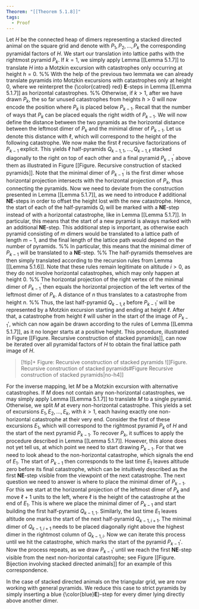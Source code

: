 ```yaml
---
Theorem: "[[Theorem 5.1.8]]"
tags:
  - Proof
---
```


Let $H$ be the connected heap of dimers representing a stacked directed animal on the square grid and denote with $P_1,P_2,\dots,P_k$ the corresponding pyramidal factors of $H$. We start our translation into lattice paths with the rightmost pyramid $P_k$. If $k = 1$, we simply apply Lemma [[Lemma 5.1.7]] to translate $H$ into a Motzkin excursion with catastrophes only occurring at height $h = 0$.
%% With the help of the previous two lemmata we can already translate pyramids into Motzkin excursions with catastrophes only at height $0$, where we reinterpret the {\color{catred} red} **E**-steps in Lemma [[Lemma 5.1.7]] as horizontal catastrophes.  %%
Otherwise, if $k > 1$, after we have drawn $P_k$,
the so far unused catastrophes from heights $h > 0$ will now encode the position where $P_k$ is placed below $P_{k-1}$. 
Recall that the number of ways that $P_k$ can be placed equals the right width of $P_{k-1}$. 
We will now define the distance between the two pyramids as the horizontal distance between the leftmost dimer of $P_k$ and the minimal dimer of $P_{k-1}$. Let us denote this distance with $\ell$, which will correspond to the height of the following catastrophe. 
We now make the first $\ell$ recursive factorizations of $P_{k-1}$ explicit. This yields $\ell$ half-pyramids $Q_{k-1,1},\dots,Q_{k-1,\ell}$ stacked diagonally to the right on top of each other and a final pyramid $P_{k-1}^\prime$ above them as illustrated in Figure [[Figure. Recursive construction of stacked pyramids]]. Note that the minimal dimer of $P_{k-1}^\prime$ is the first dimer whose horizontal projection intersects with the horizontal projection of $P_k$, thus connecting the pyramids.
Now we need to deviate from the construction presented in Lemma [[Lemma 5.1.7]], as we need to introduce $\ell$ additional **NE**-steps in order to offset the height lost with the new catastrophe. 
Hence, the start of each of the half-pyramids $Q_i$ will be marked with a **NE**-step instead of with a horizontal catastrophe, like in Lemma [[Lemma 5.1.7]]. 
In particular, this means that the start of a new pyramid is always marked with an additional **NE**-step. 
This additional step is important, as otherwise each pyramid consisting of $m$ dimers would be translated to a lattice path of length $m - 1$, and the final length of the lattice path would depend on the number of pyramids.
%% In particular, this means that the minimal dimer of $P_{k-1}$ will be translated to a **NE**-step. %%
The half-pyramids themselves are then simply translated according to the recursion rules from Lemma [[Lemma 5.1.6]]. 
Note that these rules remain legitimate on altitude $i > 0$, as they do not involve horizontal catastrophes, which may only happen at height $0$.
%% The horizontal projection of the right vertex of the minimal dimer of $P_{k-1}^\prime$ then equals the horizontal projection of the left vertex of the leftmost dimer of $P_k$. A distance of $n$ thus translates to a catastrophe from height $n$. %%
Thus, the last half-pyramid $Q_{k-1,\ell}$ before $P_{k-1}'$ will be represented by a Motzkin excursion starting and ending at height $\ell$. 
After that, a catastrophe from height $\ell$ will usher in the start of the image of $P_{k-1}'$, which can now again be drawn according to the rules of Lemma [[Lemma 5.1.7]], as it no longer starts at a positive height.
This procedure, illustrated in Figure [[Figure. Recursive construction of stacked pyramids]], can now be iterated over all pyramidal factors of $H$ to obtain the final lattice path image of $H$.


> [!tip]+ Figure: Recursive construction of stacked pyramids
> ![[Figure. Recursive construction of stacked pyramids#Figure Recursive construction of stacked pyramids|no-h4]]

For the inverse mapping, let $M$ be a Motzkin excursion with alternative catastrophes. If $M$ does not contain any non-horizontal catastrophes, we may simply apply Lemma [[Lemma 5.1.7]] to translate $M$ to a single pyramid. Otherwise, we split $M$ at every non-horizontal catastrophe. This yields a set of excursions $E_1,E_2,\dots,E_k$, with $k > 1$, each having exactly one non-horizontal catastrophe at their very end.
Consider the first of these excursions $E_1$, which will correspond to the rightmost pyramid $P_k$ of $H$ and the start of the next pyramid $P_{k-1}$. To recover $P_k$, it suffices to apply the procedure described in Lemma [[Lemma 5.1.7]].
However, this alone does not yet tell us, at which point we need to start drawing $P_{k-1}$. For that we need to look ahead to the non-horizontal catastrophe, which signals the end of $E_1$. The start of $P_{k-1}$ then corresponds to the last time $E_1$ leaves altitude zero before its final catastrophe, which can be intuitively described as the first **NE**-step visible from the viewpoint of the next catastrophe. The next question we need to answer is where to place the minimal dimer of $P_{k-1}$. 
For this we start at the horizontal projection of the leftmost dimer of $P_k$ and move $\ell + 1$ units to the left, where $\ell$ is the height of the catastrophe at the end of $E_1$. This is where we place the minimal dimer of $P_{k-1}$ and start building the first half-pyramid $Q_{k-1,1}$.
Similarly, the last time $E_1$ leaves altitude one marks the start of the next half-pyramid $Q_{k-1,i+1}$. The minimal dimer of $Q_{k-1,i+1}$ needs to be placed diagonally right above the highest dimer in the rightmost column of $Q_{k-1,i}$.
Now we can iterate this process until we hit the catastrophe, which marks the start of the pyramid $P_{k-1}'$. 
Now the process repeats, as we draw $P_{k-1}'$ until we reach the first **NE**-step visible from the next non-horizontal catastrophe; see Figure [[Figure. Bijection involving stacked directed animals]] for an example of this correspondence.

In the case of stacked directed animals on the triangular grid, we are now working with general pyramids. We reduce this case to strict pyramids by simply inserting a blue {\color{blue}**E**}-step for every dimer lying directly above another dimer.
